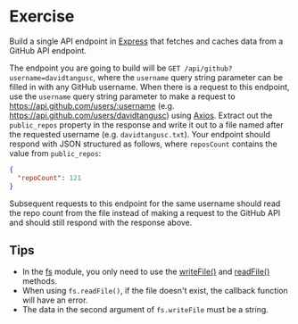 # Exercise

Build a single API endpoint in [Express](https://expressjs.com/) that fetches and caches data from a GitHub API endpoint.

The endpoint you are going to build will be `GET /api/github?username=davidtangusc`, where the `username` query string parameter can be filled in with any GitHub username. When there is a request to this endpoint, use the `username` query string parameter to make a request to https://api.github.com/users/:username (e.g. https://api.github.com/users/davidtangusc) using [Axios](https://github.com/axios/axios). Extract out the `public_repos` property in the response and write it out to a file named after the requested username (e.g. `davidtangusc.txt`). Your endpoint should respond with JSON structured as follows, where `reposCount` contains the value from `public_repos`:

```json
{
  "repoCount": 121
}
```

Subsequent requests to this endpoint for the same username should read the repo count from the file instead of making a request to the GitHub API and should still respond with the response above.

## Tips

- In the [fs](https://nodejs.org/dist/latest-v14.x/docs/api/fs.html) module, you only need to use the [writeFile()](https://nodejs.org/dist/latest-v14.x/docs/api/fs.html#fs_fs_writefile_file_data_options_callback) and [readFile()](https://nodejs.org/dist/latest-v14.x/docs/api/fs.html#fs_fs_readfile_path_options_callback) methods.
- When using `fs.readFile()`, if the file doesn't exist, the callback function will have an error.
- The data in the second argument of `fs.writeFile` must be a string.

